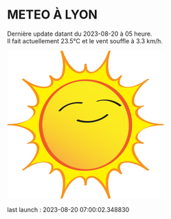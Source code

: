 # METEO À LYON

Dernière update datant du 2023-08-20 à 05 heure.  
Il fait actuellement 23.5°C et le vent souffle à 3.3 km/h.      

![](./.github/sun.png)

last launch : 2023-08-20 07:00:02.348830
